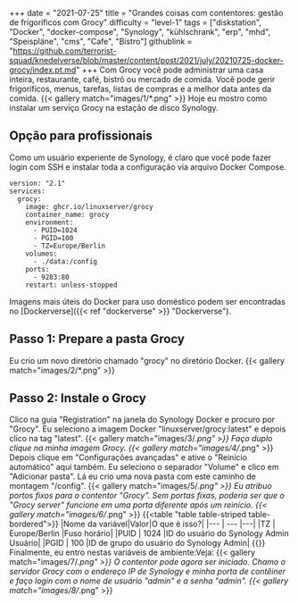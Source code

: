 +++
date = "2021-07-25"
title = "Grandes coisas com contentores: gestão de frigoríficos com Grocy"
difficulty = "level-1"
tags = ["diskstation", "Docker", "docker-compose", "Synology", "kühlschrank", "erp", "mhd", "Speispläne", "cms", "Cafe", "Bistro"]
githublink = "https://github.com/terrorist-squad/knedelverse/blob/master/content/post/2021/july/20210725-docker-grocy/index.pt.md"
+++
Com Grocy você pode administrar uma casa inteira, restaurante, café, bistrô ou mercado de comida. Você pode gerir frigoríficos, menus, tarefas, listas de compras e a melhor data antes da comida.
{{< gallery match="images/1/*.png" >}}
Hoje eu mostro como instalar um serviço Grocy na estação de disco Synology.
## Opção para profissionais
Como um usuário experiente de Synology, é claro que você pode fazer login com SSH e instalar toda a configuração via arquivo Docker Compose.
```
version: "2.1"
services:
  grocy:
    image: ghcr.io/linuxserver/grocy
    container_name: grocy
    environment:
      - PUID=1024
      - PGID=100
      - TZ=Europe/Berlin
    volumes:
      - ./data:/config
    ports:
      - 9283:80
    restart: unless-stopped

```
Imagens mais úteis do Docker para uso doméstico podem ser encontradas no [Dockerverse]({{< ref "dockerverse" >}} "Dockerverse").
## Passo 1: Prepare a pasta Grocy
Eu crio um novo diretório chamado "grocy" no diretório Docker.
{{< gallery match="images/2/*.png" >}}

## Passo 2: Instale o Grocy
Clico na guia "Registration" na janela do Synology Docker e procuro por "Grocy". Eu seleciono a imagem Docker "linuxserver/grocy:latest" e depois clico na tag "latest".
{{< gallery match="images/3/*.png" >}}
Faço duplo clique na minha imagem Grocy.
{{< gallery match="images/4/*.png" >}}
Depois clique em "Configurações avançadas" e ative o "Reinício automático" aqui também. Eu seleciono o separador "Volume" e clico em "Adicionar pasta". Lá eu crio uma nova pasta com este caminho de montagem "/config".
{{< gallery match="images/5/*.png" >}}
Eu atribuo portos fixos para o contentor "Grocy". Sem portas fixas, poderia ser que o "Grocy server" funcione em uma porta diferente após um reinício.
{{< gallery match="images/6/*.png" >}}
{{<table "table table-striped table-bordered">}}
|Nome da variável|Valor|O que é isso?|
|--- | --- |---|
|TZ | Europe/Berlin |Fuso horário|
|PUID | 1024 |ID do usuário do Synology Admin Usuário|
|PGID |	100 |ID de grupo do usuário do Synology Admin|
{{</table>}}
Finalmente, eu entro nestas variáveis de ambiente:Veja:
{{< gallery match="images/7/*.png" >}}
O contentor pode agora ser iniciado. Chamo o servidor Grocy com o endereço IP de Synology e minha porta de contêiner e faço login com o nome de usuário "admin" e a senha "admin".
{{< gallery match="images/8/*.png" >}}
